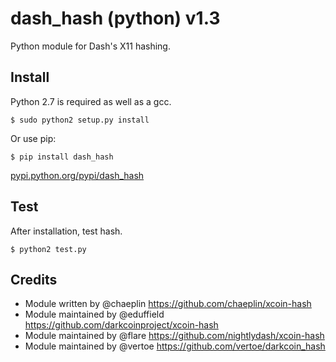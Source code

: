 dash_hash (python) v1.3
===========================

Python module for Dash's X11 hashing.


Install
-------

Python 2.7 is required as well as a gcc.

    $ sudo python2 setup.py install

Or use pip:

    $ pip install dash_hash

[pypi.python.org/pypi/dash_hash](https://pypi.python.org/pypi/dash_hash)

Test
-------

After installation, test hash.

    $ python2 test.py

Credits
-------

* Module written by @chaeplin https://github.com/chaeplin/xcoin-hash
* Module maintained by @eduffield https://github.com/darkcoinproject/xcoin-hash
* Module maintained by @flare https://github.com/nightlydash/xcoin-hash
* Module maintained by @vertoe https://github.com/vertoe/darkcoin_hash
